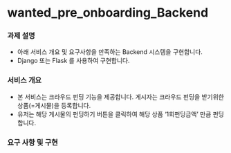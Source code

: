 # wanted_pre_onboarding_Backend

### 과제 설명
* 아래 서비스 개요 및 요구사항을 만족하는 Backend 시스템을 구현합니다.
* Django 또는 Flask 를 사용하여 구현합니다.

### 서비스 개요
* 본 서비스는 크라우드 펀딩 기능을 제공합니다. 게시자는 크라우드 펀딩을 받기위한 상품(=게시물)을 등록합니다.
* 유저는 해당 게시물의 펀딩하기 버튼을 클릭하여 해당 상품 ‘1회펀딩금액’ 만큼 펀딩합니다.

### 요구 사항 및 구현
